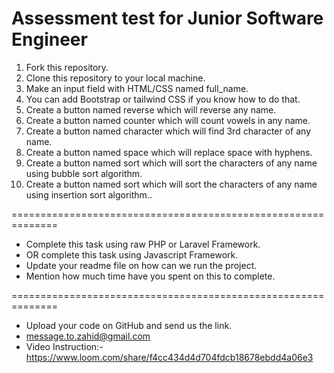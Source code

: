 # Assessment test for Junior Software Engineer

1. Fork this repository.
2. Clone this repository to your local machine.
3. Make an input field with HTML/CSS named full_name.
4. You can add Bootstrap or tailwind CSS if you know how to do that.
5. Create a button named reverse which will reverse any name.
6. Create a button named counter which will count vowels in any name.
7. Create a button named character which will find 3rd character of any name.
8. Create a button named space which will replace space with hyphens.
9. Create a button named sort which will sort the characters of any name using bubble sort algorithm.
10. Create a button named sort which will sort the characters of any name using insertion sort algorithm..

==============================================================

-   Complete this task using raw PHP or Laravel Framework.
-   OR complete this task using Javascript Framework.
-   Update your readme file on how can we run the project.
-   Mention how much time have you spent on this to complete.

==============================================================

-   Upload your code on GitHub and send us the link.
-   message.to.zahid@gmail.com
-   Video Instruction:-https://www.loom.com/share/f4cc434d4d704fdcb18678ebdd4a06e3
